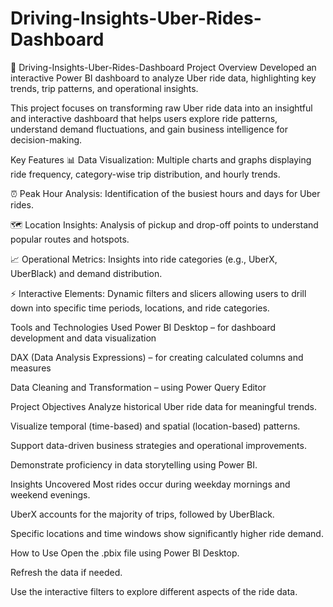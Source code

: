 # Driving-Insights-Uber-Rides-Dashboard
🚗 Driving-Insights-Uber-Rides-Dashboard
Project Overview
Developed an interactive Power BI dashboard to analyze Uber ride data, highlighting key trends, trip patterns, and operational insights.

This project focuses on transforming raw Uber ride data into an insightful and interactive dashboard that helps users explore ride patterns, understand demand fluctuations, and gain business intelligence for decision-making.

Key Features
📊 Data Visualization: Multiple charts and graphs displaying ride frequency, category-wise trip distribution, and hourly trends.

⏰ Peak Hour Analysis: Identification of the busiest hours and days for Uber rides.

🗺️ Location Insights: Analysis of pickup and drop-off points to understand popular routes and hotspots.

📈 Operational Metrics: Insights into ride categories (e.g., UberX, UberBlack) and demand distribution.

⚡ Interactive Elements: Dynamic filters and slicers allowing users to drill down into specific time periods, locations, and ride categories.

Tools and Technologies Used
Power BI Desktop – for dashboard development and data visualization

DAX (Data Analysis Expressions) – for creating calculated columns and measures

Data Cleaning and Transformation – using Power Query Editor

Project Objectives
Analyze historical Uber ride data for meaningful trends.

Visualize temporal (time-based) and spatial (location-based) patterns.

Support data-driven business strategies and operational improvements.

Demonstrate proficiency in data storytelling using Power BI.

Insights Uncovered
Most rides occur during weekday mornings and weekend evenings.

UberX accounts for the majority of trips, followed by UberBlack.

Specific locations and time windows show significantly higher ride demand.

How to Use
Open the .pbix file using Power BI Desktop.

Refresh the data if needed.

Use the interactive filters to explore different aspects of the ride data.
